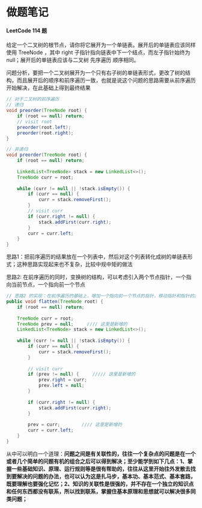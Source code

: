 # 做题笔记



#### LeetCode 114 题

给定一个二叉树的根节点，请你将它展开为一个单链表。展开后的单链表应该同样使用 TreeNode ，其中 right 子指针指向链表中下一个结点，而左子指针始终为 null；展开后的单链表应该与二叉树 先序遍历 顺序相同。

问题分析，要把一个二叉树展开为一个只有右子树的单链表形式，更改了树的结构，而且展开后的顺序和前序遍历一致，也就是说这个问题的思路需要从前序遍历开始解决，在此基础上得到最终结果

```java
// 对于二叉树的前序遍历
// 递归
void preorder(TreeNode root) {
    if (root == null) return;
    // visit root
    preorder(root.left);
    preorder(root.right);
}

// 非递归
void preorder(TreeNode root) {
    if (root == null) return;
    
    LinkedList<TreeNode> stack = new LinkedList<>();
    TreeNode curr = root;
    
    while (curr != null || !stack.isEmpty()) {
        if (curr == null) {
            curr = stack.removeFirst();
        }
        // visit curr
        if (curr.right != null) {
            stack.addFirst(curr.right);
        }
        curr = curr.left;
    }
}
```

思路1：把前序遍历的结果放在一个列表中，然后对这个列表转化成树的单链表形式；这种思路实现起来也不复杂，比较中规中矩的做法

思路2: 在前序遍历的同时，变换树的结构，可以考虑引入两个节点指针，一个指向当前节点，一个指向前一个节点

```java
// 思路2 的实现：在前序遍历的基础上，增加一个指向前一个节点的指针，移动指针和指针的左右树
public void flatten(TreeNode root) {
    if (root == null) return;
    
    TreeNode curr = root;
    TreeNode prev = null;     //// 这里是新增的
    LinkedList<TreeNode> stack = new LinkedList<>();
    
    while (curr != null || !stack.isEmpty()) {
        if (curr == null) {
            curr = stack.removeFirst();
        }
        
        // visit curr
        if (prev != null) {     ///// 这里是新增的
            prev.right = curr;
            prev.left = null;
        }
        
        if (curr.right != null) {
            stack.addFirst(curr.right);
        }
        
        prev = curr;        //// 这里是新增的
        curr = curr.left;
    }
}
```

从中可以明白一个道理：**问题之间是有关联性的，往往一个复杂点的问题是在一个或者几个简单的问题有机的组合之后可以得到解决；至少能学到如下几点：1、掌握一些基础知识、原理、运行规则等是很有帮助的，往往从这里开始往外发散去找到要解决的问题的办法，也可以认为这是扎马步，基本功、基本范式、基本套路，既要理解也要强化记忆；2、知识的关联性是很强的，并不存在一个独立的知识点和任何东西都没有联系，所以找到联系，掌握住基本原理和思想就可以解决很多同类问题；**



